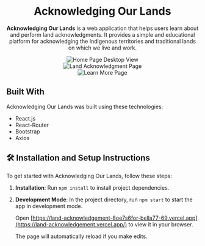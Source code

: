 <h1 align="center">Acknowledging Our Lands</h1>

<p align="center">
  <strong>Acknowledging Our Lands</strong> is a web application that helps users learn about and perform land acknowledgments. It provides a simple and educational platform for acknowledging the Indigenous territories and traditional lands on which we live and work.
</p>

<div align="center">
  <img src="./home-page-desktop.png" alt="Home Page Desktop View" />
</div>

<div align="center">
  <img src="./land-acknowledgement-desktop.png" alt="Land Acknowledgment Page" />
</div>

<div align="center">
  <img src="./learn-more-desktop.png" alt="Learn More Page" />
</div>

## Built With

Acknowledging Our Lands was built using these technologies:

- React.js
- React-Router
- Bootstrap
- Axios

## 🛠 Installation and Setup Instructions

To get started with Acknowledging Our Lands, follow these steps:

1. **Installation**: Run `npm install` to install project dependencies.

2. **Development Mode**: In the project directory, run `npm start` to start the app in development mode.

   Open [https://land-acknowledgement-8oe7s6for-bella77-69.vercel.app](https://land-acknowledgement.vercel.app/) to view it in your browser.

   The page will automatically reload if you make edits.
